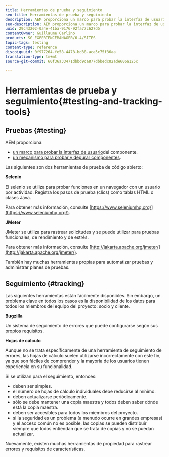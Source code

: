 ```yaml
---
title: Herramientas de prueba y seguimiento
seo-title: Herramientas de prueba y seguimiento
description: AEM proporciona un marco para probar la interfaz de usuario de los componentes y un mecanismo para probar y depurar los componentes
seo-description: AEM proporciona un marco para probar la interfaz de usuario de los componentes y un mecanismo para probar y depurar los componentes
uuid: 29c43202-0a4e-41ba-9176-92fa77c627d5
contentOwner: Guillaume Carlino
products: SG_EXPERIENCEMANAGER/6.4/SITES
topic-tags: testing
content-type: reference
discoiquuid: 0f977264-fe58-4478-bd38-aca5c75f36aa
translation-type: tm+mt
source-git-commit: 60f36a33471dbbd9ca877dbbedc82ade606a125c

---
```



# Herramientas de prueba y seguimiento{#testing-and-tracking-tools}

## Pruebas {#testing}

AEM proporciona:

* [un marco para probar la interfaz de usuario](/help/sites-developing/hobbes.md)del componente.
* [un mecanismo para probar y depurar componentes](/help/sites-developing/developer-mode.md).

Las siguientes son dos herramientas de prueba de código abierto:

**Selenio**

El selenio se utiliza para probar funciones en un navegador con un usuario por actividad. Registra los pasos de prueba (clics) como tablas HTML o clases Java.

Para obtener más información, consulte [https://www.seleniumhq.org/](https://www.seleniumhq.org/).

**JMeter**

JMeter se utiliza para rastrear solicitudes y se puede utilizar para pruebas funcionales, de rendimiento y de estrés.

Para obtener más información, consulte [http://jakarta.apache.org/jmeter/](http://jakarta.apache.org/jmeter/).

También hay muchas herramientas propias para automatizar pruebas y administrar planes de pruebas.

## Seguimiento {#tracking}

Las siguientes herramientas están fácilmente disponibles. Sin embargo, un problema clave en todos los casos es la disponibilidad de los datos para todos los miembros del equipo del proyecto: socio y cliente.

**Bugzilla**

Un sistema de seguimiento de errores que puede configurarse según sus propios requisitos.

**Hojas de cálculo**

Aunque no se trata específicamente de una herramienta de seguimiento de errores, las hojas de cálculo suelen utilizarse incorrectamente con este fin, ya que son fáciles de comprender y la mayoría de los usuarios tienen experiencia en su funcionalidad.

Si se utilizan para el seguimiento, entonces:

* deben ser simples.
* el número de hojas de cálculo individuales debe reducirse al mínimo.
* deben actualizarse periódicamente.
* sólo se debe mantener una copia maestra y todos deben saber dónde está la copia maestra.
* deben ser accesibles para todos los miembros del proyecto.
* si la seguridad es un problema (a menudo ocurre en grandes empresas) y el acceso común no es posible, las copias se pueden distribuir siempre que todos entiendan que se trata de copias y no se puedan actualizar.

Nuevamente, existen muchas herramientas de propiedad para rastrear errores y requisitos de características.
